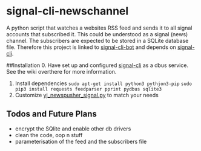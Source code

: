# signal-cli-newschannel
A python script that watches a websites RSS feed and sends it to all signal accounts that subscribed it.
This could be understood as a signal (news) channel. 
The subscribers are expected to be stored in a SQLite database file. Therefore this project is linked to [signal-cli-bot](https://github.com/yjeanrenaud/signal-cli-bot) and depends on [signal-cli](https://github.com/AsamK/signal-cli).

##Installation
0. Have set up and configured [signal-cli](https://github.com/AsamK/signal-cli) as a dbus service. See the wiki overthere for more information.
1. Install dependencies
`sudo apt-get install python3 pythjon3-pip`
`sudo pip3 install requests feedparser pprint pydbus sqlite3`
2. Customize [yj_newspusher_signal.py](yj_newspusher_signal.py) to match your needs

## Todos and Future Plans
* encrypt the SQlite and enable other db drivers
* clean the code, oop n stuff
* parameterisation of the feed and the subscribers file
